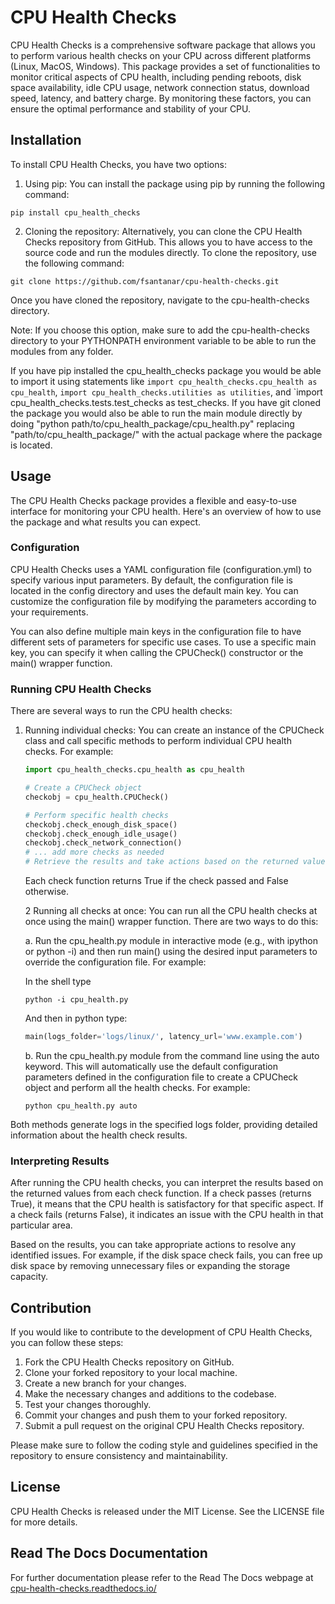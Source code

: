
# CPU Health Checks

CPU Health Checks is a comprehensive software package that allows you to perform various health checks on your CPU across different platforms (Linux, MacOS, Windows). This package provides a set of functionalities to monitor critical aspects of CPU health, including pending reboots, disk space availability, idle CPU usage, network connection status, download speed, latency, and battery charge. By monitoring these factors, you can ensure the optimal performance and stability of your CPU.

## Installation

To install CPU Health Checks, you have two options:

1. Using pip: You can install the package using pip by running the following command:

```console
pip install cpu_health_checks
```

2. Cloning the repository: Alternatively, you can clone the CPU Health Checks repository from GitHub. This allows you to have access to the source code and run the modules directly. To clone the repository, use the following command:

```shell
git clone https://github.com/fsantanar/cpu-health-checks.git
```
Once you have cloned the repository, navigate to the cpu-health-checks directory.

Note: If you choose this option, make sure to add the cpu-health-checks directory to your PYTHONPATH environment variable to be able to run the modules from any folder.

If you have pip installed the cpu_health_checks package you would be able to import it using statements like `import cpu_health_checks.cpu_health as cpu_health`, `import cpu_health_checks.utilities as utilities`, and `import cpu_health_checks.tests.test_checks as test_checks. If you have git cloned the package you would also be able to run the main module directly by doing "python path/to/cpu_health_package/cpu_health.py" replacing "path/to/cpu_health_package/" with the actual package where the package is located.

## Usage
The CPU Health Checks package provides a flexible and easy-to-use interface for monitoring your CPU health. Here's an overview of how to use the package and what results you can expect.

### Configuration
CPU Health Checks uses a YAML configuration file (configuration.yml) to specify various input parameters. By default, the configuration file is located in the config directory and uses the default main key. You can customize the configuration file by modifying the parameters according to your requirements.

You can also define multiple main keys in the configuration file to have different sets of parameters for specific use cases. To use a specific main key, you can specify it when calling the CPUCheck() constructor or the main() wrapper function.

### Running CPU Health Checks
There are several ways to run the CPU health checks:

1. Running individual checks: You can create an instance of the CPUCheck class and call specific methods to perform individual CPU health checks. For example:

   ```python
   import cpu_health_checks.cpu_health as cpu_health

   # Create a CPUCheck object
   checkobj = cpu_health.CPUCheck()

   # Perform specific health checks
   checkobj.check_enough_disk_space()
   checkobj.check_enough_idle_usage()
   checkobj.check_network_connection()
   # ... add more checks as needed
   # Retrieve the results and take actions based on the returned values
   ```

   Each check function returns True if the check passed and False otherwise.

   2 Running all checks at once: You can run all the CPU health checks at once using the main() wrapper function. There are two ways to do this:

      a. Run the cpu_health.py module in interactive mode (e.g., with ipython or python -i) and then run main() using the desired input parameters to override the configuration file. For example:

      In the shell type
      ```console
      python -i cpu_health.py
      ```

      And then in python type:
      ```python
      main(logs_folder='logs/linux/', latency_url='www.example.com')
      ```

      b. Run the cpu_health.py module from the command line using the auto keyword. This will automatically use the default configuration parameters defined in the configuration file to create a CPUCheck object and perform all the health checks. For example:

      ```console
      python cpu_health.py auto
      ```

Both methods generate logs in the specified logs folder, providing detailed information about the health check results.

### Interpreting Results
After running the CPU health checks, you can interpret the results based on the returned values from each check function. If a check passes (returns True), it means that the CPU health is satisfactory for that specific aspect. If a check fails (returns False), it indicates an issue with the CPU health in that particular area.

Based on the results, you can take appropriate actions to resolve any identified issues. For example, if the disk space check fails, you can free up disk space by removing unnecessary files or expanding the storage capacity.

## Contribution
If you would like to contribute to the development of CPU Health Checks, you can follow these steps:

1. Fork the CPU Health Checks repository on GitHub.
2. Clone your forked repository to your local machine.
3. Create a new branch for your changes.
4. Make the necessary changes and additions to the codebase.
5. Test your changes thoroughly.
6. Commit your changes and push them to your forked repository.
7. Submit a pull request on the original CPU Health Checks repository.

Please make sure to follow the coding style and guidelines specified in the repository to ensure consistency and maintainability.

## License
CPU Health Checks is released under the MIT License. See the LICENSE file for more details.

## Read The Docs Documentation

For further documentation please refer to the Read The Docs webpage at [cpu-health-checks.readthedocs.io/](https://cpu-health-checks.readthedocs.io/en/)
